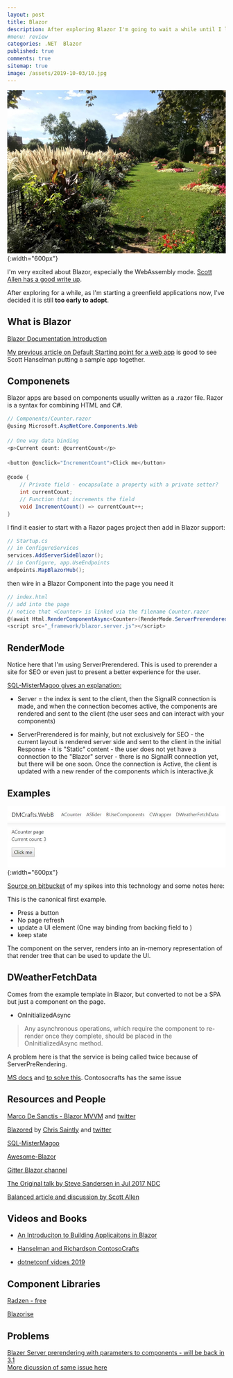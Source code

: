 ```yaml
---
layout: post
title: Blazor 
description: After exploring Blazor I'm going to wait a while until I look again - exciting technology! 
#menu: review
categories: .NET  Blazor
published: true 
comments: true     
sitemap: true
image: /assets/2019-10-03/10.jpg
---
```



![alt text](/assets/2019-10-03/10.jpg "Blazor"){:width="600px"}

I'm very excited about Blazor, especially the WebAssembly mode. [Scott Allen has a good write up](https://odetocode.com/blogs/scott/archive/2019/09/24/the-blazor-bet.aspx).  

After exploring for a while, as I'm starting a greenfield applications now, I've decided it is still **too early to adopt**.

## What is Blazor

[Blazor Documentation Introduction](https://docs.microsoft.com/en-us/aspnet/core/blazor/?view=aspnetcore-3.0)  

[My previous article on Default Starting point for a web app](/2019/10/02/Starting-Point-for-a-Web-App-2019)  is good to see Scott Hanselman putting a sample app together.  

## Componenets

Blazor apps are based on components usually written as a .razor file. Razor is a syntax for combining HTML and C#.

```cs
// Components/Counter.razor
@using Microsoft.AspNetCore.Components.Web

// One way data binding 
<p>Current count: @currentCount</p>

<button @onclick="IncrementCount">Click me</button>

@code {
    // Private field - encapsulate a property with a private setter? 
    int currentCount; 
    // Function that increments the field
    void IncrementCount() => currentCount++;
}
```

I find it easier to start with a Razor pages project then add in Blazor support:

```cs
// Startup.cs
// in ConfigureServices
services.AddServerSideBlazor();
// in Configure, app.UseEndpoints
endpoints.MapBlazorHub();
```

then wire in a Blazor Component into the page you need it

```cs
// index.html
// add into the page
// notice that <Counter> is linked via the filename Counter.razor
@(await Html.RenderComponentAsync<Counter>(RenderMode.ServerPrerendered))
<script src="_framework/blazor.server.js"></script>
```

## RenderMode

Notice here that I'm using ServerPrerendered. This is used to prerender a site for SEO or even just to present a better experience for the user.

[SQL-MisterMagoo gives an explanation:](https://gitter.im/aspnet/Blazor?at=5d72228ba08e2b4bd29896bf)  

- Server = the index is sent to the client, then the SignalR connection is made, and when the connection becomes active, the components are rendered and sent to the client (the user sees and can interact with your components)

- ServerPrerendered is for mainly, but not exclusively for SEO - the current layout is rendered server side and sent to the client in the initial Response - it is "Static" content - the user does not yet have a connection to the "Blazor" server - there is no SignalR connection yet, but there will be one soon. Once the connection is Active, the client is updated with a new render of the components which is interactive.jk

## Examples

![alt text](/assets/2019-10-03/11.jpg "Blazor"){:width="600px"}

[Source on bitbucket](https://bitbucket.org/davemateer/dmcrafts/src) of my spikes into this technology and some notes here:

This is the canonical first example.

- Press a button
- No page refresh
- update a UI element (One way binding from backing field to )
- keep state

The component on the server, renders into an in-memory representation of that render tree that can be used to update the UI.

## DWeatherFetchData

Comes from the example template in Blazor, but converted to not be a SPA but just a component on the page.

- OnInitializedAsync

> Any asynchronous operations, which require the component to re-render once they complete, should be placed in the OnInitializedAsync method.

A problem here is that the service is being called twice because of ServerPreRendering.

[MS docs](https://docs.microsoft.com/en-us/aspnet/core/blazor/hosting-models?view=aspnetcore-3.0#stateful-reconnection-after-prerendering) and [to solve this](https://github.com/aspnet/AspNetCore/issues/13448).  Contosocrafts has the same issue

## Resources and People

[Marco De Sanctis - Blazor MVVM](https://github.com/cradle77/BlazorMvvm) and [twitter](https://twitter.com/crad77?lang=en)

[Blazored](https://github.com/Blazored) by [Chris Saintly](https://chrissainty.com/) and [twitter](https://twitter.com/Chris_Sainty)

[SQL-MisterMagoo](https://github.com/SQL-MisterMagoo?tab=repositories)

[Awesome-Blazor](https://github.com/AdrienTorris/awesome-blazor)

[Gitter Blazor channel](https://gitter.im/aspnet/Blazor)

[The Original talk by Steve Sandersen in Jul 2017 NDC](https://www.youtube.com/watch?v=MiLAE6HMr10)

[Balanced article and discussion by Scott Allen](https://odetocode.com/blogs/scott/archive/2019/09/24/the-blazor-bet.aspx)

## Videos and Books

- [An Introduciton to Building Applicaitons in Blazor](http://blazorhelpwebsite.com/Market/Books/AnIntroductiontoBuildingApplicationswithBlazor.aspx) 

- [Hanselman and Richardson ContosoCrafts](https://www.youtube.com/watch?v=lE8NdaX97m0&list=PLdo4fOcmZ0oW8nviYduHq7bmKode-p8Wy&index=2&t=0s) 

- [dotnetconf vidoes 2019](https://www.youtube.com/playlist?list=PLReL099Y5nRd04p81Q7p5TtyjCrj9tz1t)

## Component Libraries

[Radzen - free](https://razor.radzen.com/)

[Blazorise](https://rcbootstrapdemo.blazorise.com/) 

## Problems

[Blazer Server prerendering with parameters to components - will be back in 3.1](https://github.com/aspnet/AspNetCore/issues/14433)  
[More dicussion of same issue here](https://github.com/aspnet/AspNetCore/issues/13721)  
